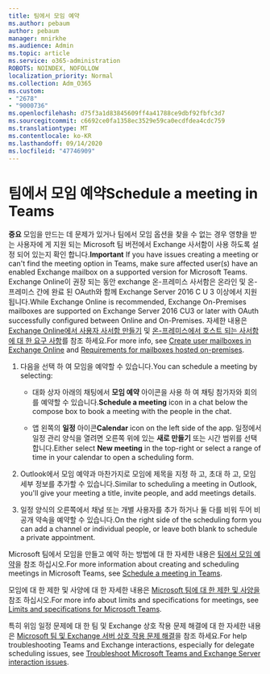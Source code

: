 ```yaml
---
title: 팀에서 모임 예약
ms.author: pebaum
author: pebaum
manager: mnirkhe
ms.audience: Admin
ms.topic: article
ms.service: o365-administration
ROBOTS: NOINDEX, NOFOLLOW
localization_priority: Normal
ms.collection: Adm_O365
ms.custom:
- "2678"
- "9000736"
ms.openlocfilehash: d75f3a1d83845609ff4a41788ce9dbf92fbfc3d7
ms.sourcegitcommit: c6692ce0fa1358ec3529e59ca0ecdfdea4cdc759
ms.translationtype: MT
ms.contentlocale: ko-KR
ms.lasthandoff: 09/14/2020
ms.locfileid: "47746909"
---
```

# <a name="schedule-a-meeting-in-teams"></a><span data-ttu-id="3ab27-102">팀에서 모임 예약</span><span class="sxs-lookup"><span data-stu-id="3ab27-102">Schedule a meeting in Teams</span></span>

<span data-ttu-id="3ab27-103">**중요** 모임을 만드는 데 문제가 있거나 팀에서 모임 옵션을 찾을 수 없는 경우 영향을 받는 사용자에 게 지원 되는 Microsoft 팀 버전에서 Exchange 사서함이 사용 하도록 설정 되어 있는지 확인 합니다.</span><span class="sxs-lookup"><span data-stu-id="3ab27-103">**Important** If you have issues creating a meeting or can't find the meeting option in Teams, make sure affected user(s) have an enabled Exchange mailbox on a supported version for Microsoft Teams.</span></span> <span data-ttu-id="3ab27-104">Exchange Online이 권장 되는 동안 exchange 온-프레미스 사서함은 온라인 및 온-프레미스 간에 완료 된 OAuth와 함께 Exchange Server 2016 C U 3 이상에서 지원 됩니다.</span><span class="sxs-lookup"><span data-stu-id="3ab27-104">While Exchange Online is recommended, Exchange On-Premises mailboxes are supported on Exchange Server 2016 CU3 or later with OAuth successfully configured between Online and On-Premises.</span></span> <span data-ttu-id="3ab27-105">자세한 내용은 [Exchange Online에서 사용자 사서함 만들기](https://docs.microsoft.com/exchange/recipients-in-exchange-online/create-user-mailboxes) 및 [온-프레미스에서 호스트 되는 사서함에 대 한 요구 사항](https://docs.microsoft.com/microsoftteams/exchange-teams-interact#requirements-for-mailboxes-hosted-on-premises)를 참조 하세요.</span><span class="sxs-lookup"><span data-stu-id="3ab27-105">For more info, see [Create user mailboxes in Exchange Online](https://docs.microsoft.com/exchange/recipients-in-exchange-online/create-user-mailboxes) and [Requirements for mailboxes hosted on-premises](https://docs.microsoft.com/microsoftteams/exchange-teams-interact#requirements-for-mailboxes-hosted-on-premises).</span></span> 

1. <span data-ttu-id="3ab27-106">다음을 선택 하 여 모임을 예약할 수 있습니다.</span><span class="sxs-lookup"><span data-stu-id="3ab27-106">You can schedule a meeting by selecting:</span></span>

    - <span data-ttu-id="3ab27-107">대화 상자 아래의 채팅에서 **모임 예약** 아이콘을 사용 하 여 채팅 참가자와 회의를 예약할 수 있습니다.</span><span class="sxs-lookup"><span data-stu-id="3ab27-107">**Schedule a meeting** icon in a chat below the compose box to book a meeting with the people in the chat.</span></span>

    - <span data-ttu-id="3ab27-108">앱 왼쪽의 **일정** 아이콘</span><span class="sxs-lookup"><span data-stu-id="3ab27-108">**Calendar** icon on the left side of the app.</span></span> <span data-ttu-id="3ab27-109">일정에서 일정 관리 양식을 열려면 오른쪽 위에 있는 **새로 만들기** 또는 시간 범위를 선택 합니다.</span><span class="sxs-lookup"><span data-stu-id="3ab27-109">Either select **New meeting** in the top-right or select a range of time in your calendar to open a scheduling form.</span></span>

2. <span data-ttu-id="3ab27-110">Outlook에서 모임 예약과 마찬가지로 모임에 제목을 지정 하 고, 초대 하 고, 모임 세부 정보를 추가할 수 있습니다.</span><span class="sxs-lookup"><span data-stu-id="3ab27-110">Similar to scheduling a meeting in Outlook, you'll give your meeting a title, invite people, and add meetings details.</span></span>

3. <span data-ttu-id="3ab27-111">일정 양식의 오른쪽에서 채널 또는 개별 사용자를 추가 하거나 둘 다를 비워 두어 비공개 약속을 예약할 수 있습니다.</span><span class="sxs-lookup"><span data-stu-id="3ab27-111">On the right side of the scheduling form you can add a channel or individual people, or leave both blank to schedule a private appointment.</span></span>

<span data-ttu-id="3ab27-112">Microsoft 팀에서 모임을 만들고 예약 하는 방법에 대 한 자세한 내용은 [팀에서 모임 예약](https://support.office.com/article/Schedule-a-meeting-in-Teams-943507a9-8583-4c58-b5d2-8ec8265e04e5)을 참조 하십시오.</span><span class="sxs-lookup"><span data-stu-id="3ab27-112">For more information about creating and scheduling meetings in Microsoft Teams, see [Schedule a meeting in Teams](https://support.office.com/article/Schedule-a-meeting-in-Teams-943507a9-8583-4c58-b5d2-8ec8265e04e5).</span></span>

<span data-ttu-id="3ab27-113">모임에 대 한 제한 및 사양에 대 한 자세한 내용은 [Microsoft 팀에 대 한 제한 및 사양을](https://docs.microsoft.com/microsoftteams/limits-specifications-teams#meetings-and-calls)참조 하십시오.</span><span class="sxs-lookup"><span data-stu-id="3ab27-113">For more info about limits and specifications for meetings, see [Limits and specifications for Microsoft Teams](https://docs.microsoft.com/microsoftteams/limits-specifications-teams#meetings-and-calls).</span></span>

<span data-ttu-id="3ab27-114">특히 위임 일정 문제에 대 한 팀 및 Exchange 상호 작용 문제 해결에 대 한 자세한 내용은 [Microsoft 팀 및 Exchange 서버 상호 작용 문제 해결](https://docs.microsoft.com/microsoftteams/troubleshoot/known-issues/teams-exchange-interaction-issue)을 참조 하세요.</span><span class="sxs-lookup"><span data-stu-id="3ab27-114">For help troubleshooting Teams and Exchange interactions, especially for delegate scheduling issues, see [Troubleshoot Microsoft Teams and Exchange Server interaction issues](https://docs.microsoft.com/microsoftteams/troubleshoot/known-issues/teams-exchange-interaction-issue).</span></span>